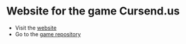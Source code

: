 # Website for the game Cursend.us

- Visit the [website](http://cursend.us)
- Go to the [game repository](https://github.com/bpierre/cursendus/)